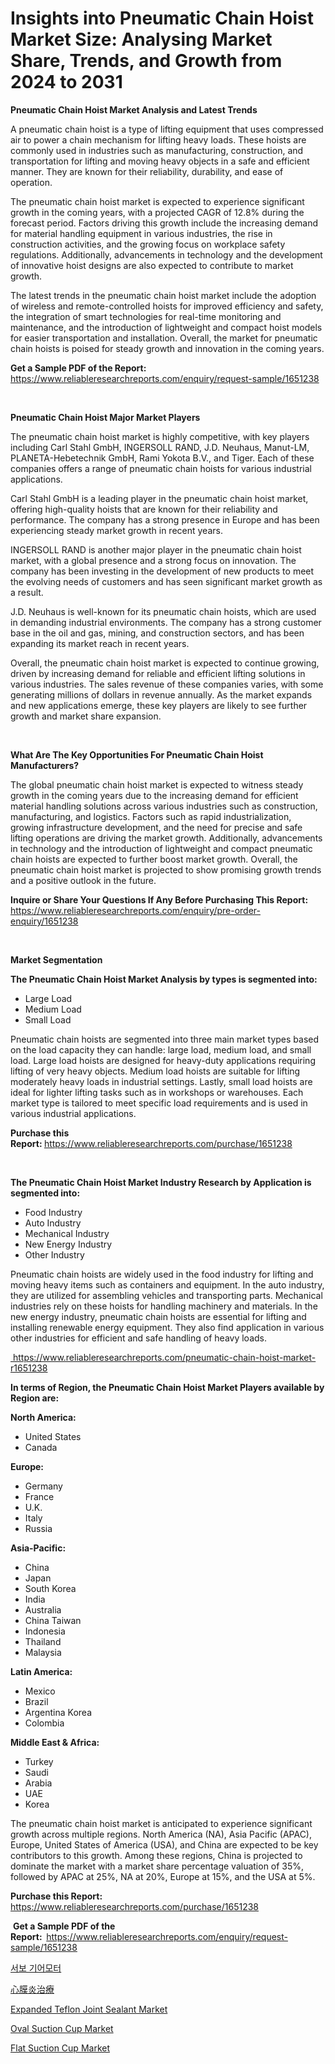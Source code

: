 <p><h1>Insights into Pneumatic Chain Hoist Market Size: Analysing Market Share, Trends, and Growth from 2024 to 2031</h1></p><p><strong>Pneumatic Chain Hoist Market Analysis and Latest Trends</strong></p>
<p><p>A pneumatic chain hoist is a type of lifting equipment that uses compressed air to power a chain mechanism for lifting heavy loads. These hoists are commonly used in industries such as manufacturing, construction, and transportation for lifting and moving heavy objects in a safe and efficient manner. They are known for their reliability, durability, and ease of operation.</p><p>The pneumatic chain hoist market is expected to experience significant growth in the coming years, with a projected CAGR of 12.8% during the forecast period. Factors driving this growth include the increasing demand for material handling equipment in various industries, the rise in construction activities, and the growing focus on workplace safety regulations. Additionally, advancements in technology and the development of innovative hoist designs are also expected to contribute to market growth.</p><p>The latest trends in the pneumatic chain hoist market include the adoption of wireless and remote-controlled hoists for improved efficiency and safety, the integration of smart technologies for real-time monitoring and maintenance, and the introduction of lightweight and compact hoist models for easier transportation and installation. Overall, the market for pneumatic chain hoists is poised for steady growth and innovation in the coming years.</p></p>
<p><strong>Get a Sample PDF of the Report:&nbsp;</strong> <a href="https://www.reliableresearchreports.com/enquiry/request-sample/1651238">https://www.reliableresearchreports.com/enquiry/request-sample/1651238</a></p>
<p>&nbsp;</p>
<p><strong>Pneumatic Chain Hoist Major Market Players</strong></p>
<p><p>The pneumatic chain hoist market is highly competitive, with key players including Carl Stahl GmbH, INGERSOLL RAND, J.D. Neuhaus, Manut-LM, PLANETA-Hebetechnik GmbH, Rami Yokota B.V., and Tiger. Each of these companies offers a range of pneumatic chain hoists for various industrial applications.</p><p>Carl Stahl GmbH is a leading player in the pneumatic chain hoist market, offering high-quality hoists that are known for their reliability and performance. The company has a strong presence in Europe and has been experiencing steady market growth in recent years.</p><p>INGERSOLL RAND is another major player in the pneumatic chain hoist market, with a global presence and a strong focus on innovation. The company has been investing in the development of new products to meet the evolving needs of customers and has seen significant market growth as a result.</p><p>J.D. Neuhaus is well-known for its pneumatic chain hoists, which are used in demanding industrial environments. The company has a strong customer base in the oil and gas, mining, and construction sectors, and has been expanding its market reach in recent years.</p><p>Overall, the pneumatic chain hoist market is expected to continue growing, driven by increasing demand for reliable and efficient lifting solutions in various industries. The sales revenue of these companies varies, with some generating millions of dollars in revenue annually. As the market expands and new applications emerge, these key players are likely to see further growth and market share expansion.</p></p>
<p>&nbsp;</p>
<p><strong>What Are The Key Opportunities For Pneumatic Chain Hoist Manufacturers?</strong></p>
<p><p>The global pneumatic chain hoist market is expected to witness steady growth in the coming years due to the increasing demand for efficient material handling solutions across various industries such as construction, manufacturing, and logistics. Factors such as rapid industrialization, growing infrastructure development, and the need for precise and safe lifting operations are driving the market growth. Additionally, advancements in technology and the introduction of lightweight and compact pneumatic chain hoists are expected to further boost market growth. Overall, the pneumatic chain hoist market is projected to show promising growth trends and a positive outlook in the future.</p></p>
<p><strong>Inquire or Share Your Questions If Any Before Purchasing This Report:</strong> <a href="https://www.reliableresearchreports.com/enquiry/pre-order-enquiry/1651238">https://www.reliableresearchreports.com/enquiry/pre-order-enquiry/1651238</a></p>
<p>&nbsp;</p>
<p><strong>Market Segmentation</strong></p>
<p><strong>The Pneumatic Chain Hoist Market Analysis by types is segmented into:</strong></p>
<p><ul><li>Large Load</li><li>Medium Load</li><li>Small Load</li></ul></p>
<p><p>Pneumatic chain hoists are segmented into three main market types based on the load capacity they can handle: large load, medium load, and small load. Large load hoists are designed for heavy-duty applications requiring lifting of very heavy objects. Medium load hoists are suitable for lifting moderately heavy loads in industrial settings. Lastly, small load hoists are ideal for lighter lifting tasks such as in workshops or warehouses. Each market type is tailored to meet specific load requirements and is used in various industrial applications.</p></p>
<p><strong>Purchase this Report:&nbsp;</strong><a href="https://www.reliableresearchreports.com/purchase/1651238">https://www.reliableresearchreports.com/purchase/1651238</a></p>
<p>&nbsp;</p>
<p><strong>The Pneumatic Chain Hoist Market Industry Research by Application is segmented into:</strong></p>
<p><ul><li>Food Industry</li><li>Auto Industry</li><li>Mechanical Industry</li><li>New Energy Industry</li><li>Other Industry</li></ul></p>
<p><p>Pneumatic chain hoists are widely used in the food industry for lifting and moving heavy items such as containers and equipment. In the auto industry, they are utilized for assembling vehicles and transporting parts. Mechanical industries rely on these hoists for handling machinery and materials. In the new energy industry, pneumatic chain hoists are essential for lifting and installing renewable energy equipment. They also find application in various other industries for efficient and safe handling of heavy loads.</p></p>
<p><a href="https://www.reliableresearchreports.com/pneumatic-chain-hoist-market-r1651238">&nbsp;https://www.reliableresearchreports.com/pneumatic-chain-hoist-market-r1651238</a></p>
<p><strong>In terms of Region, the Pneumatic Chain Hoist Market Players available by Region are:</strong></p>
<p>
    <p> <strong> North America: </strong>
        <ul>
            <li>United States</li>
            <li>Canada</li>
        </ul>
        </p> 
    <p> <strong> Europe: </strong>
        <ul>
            <li>Germany</li>
            <li>France</li>
            <li>U.K.</li>
            <li>Italy</li>
            <li>Russia</li>
        </ul>
        </p> 
    <p> <strong> Asia-Pacific: </strong>
        <ul>
            <li>China</li>
            <li>Japan</li>
            <li>South Korea</li>
            <li>India</li>
            <li>Australia</li>
            <li>China Taiwan</li>
            <li>Indonesia</li>
            <li>Thailand</li>
            <li>Malaysia</li>
        </ul>
        </p> 
    <p> <strong> Latin America: </strong>
        <ul>
            <li>Mexico</li>
            <li>Brazil</li>
            <li>Argentina Korea</li>
            <li>Colombia</li>
        </ul>
        </p> 
    <p> <strong> Middle East & Africa: </strong>
        <ul>
            <li>Turkey</li>
            <li>Saudi</li>
            <li>Arabia</li>
            <li>UAE</li>
            <li>Korea</li>
        </ul>
    </p>
    </p>
<p><p>The pneumatic chain hoist market is anticipated to experience significant growth across multiple regions. North America (NA), Asia Pacific (APAC), Europe, United States of America (USA), and China are expected to be key contributors to this growth. Among these regions, China is projected to dominate the market with a market share percentage valuation of 35%, followed by APAC at 25%, NA at 20%, Europe at 15%, and the USA at 5%.</p></p>
<p><strong>Purchase this Report: </strong><a href="https://www.reliableresearchreports.com/purchase/1651238">https://www.reliableresearchreports.com/purchase/1651238</a></p>
<p>&nbsp;<strong>Get a Sample PDF of the Report:&nbsp;&nbsp;</strong><a href="https://www.reliableresearchreports.com/enquiry/request-sample/1651238">https://www.reliableresearchreports.com/enquiry/request-sample/1651238</a></p>
<p><strong></strong></p>
<p><p><a href="https://medium.com/@koleledner/%EC%84%9C%EB%B3%B4-%EA%B8%B0%EC%96%B4%EB%AA%A8%ED%84%B0-%EC%8B%9C%EC%9E%A5-%EA%B7%9C%EB%AA%A8-%EC%8B%9C%EC%9E%A5-%EC%A0%84%EB%A7%9D-%EB%B0%8F-%EC%8B%9C%EC%9E%A5-%EC%98%88%EC%B8%A1-2024%EB%85%84%EB%B6%80%ED%84%B0-2031%EB%85%84%EA%B9%8C%EC%A7%80-15314497ea82">서보 기어모터</a></p><p><a href="https://github.com/luffiazaza/Market-Research-Report-List-1/blob/main/749839527949.md">心膜炎治療</a></p><p><a href="https://issuu.com/reportprime-2/docs/expanded-teflon-joint-sealant-market-size-2030.ppt">Expanded Teflon Joint Sealant Market</a></p><p><a href="https://github.com/changoleonlaverguenzanoexiste/Market-Research-Report-List-2/blob/main/oval-suction-cup-market.md">Oval Suction Cup Market</a></p><p><a href="https://github.com/tamvrosiya/Market-Research-Report-List-3/blob/main/flat-suction-cup-market.md">Flat Suction Cup Market</a></p></p>